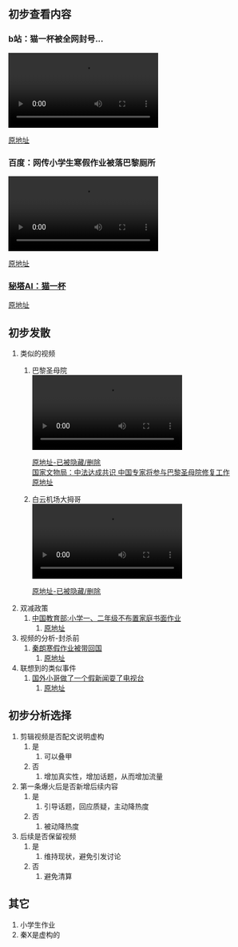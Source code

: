 ## 初步查看内容
### b站：猫一杯被全网封号...
<video controls>
  <source src="video/BV1YH4y1M7GT.mp4" type="video/mp4">
  Your browser does not support the video tag.
</video> <br>

[原地址](https://www.bilibili.com/video/BV1YH4y1M7GT)

### 百度：网传小学生寒假作业被落巴黎厕所
<video controls>
  <source src="video/368790.mp4" type="video/mp4">
  Your browser does not support the video tag.
</video> <br>

[原地址](https://events.baidu.com/search/vein?record_id=368790)


### [秘塔AI：猫一杯](md/密塔：猫一杯.md)
[原地址](https://metaso.cn/?q=猫一杯)

## 初步发散
1. 类似的视频
   1. 巴黎圣母院
      <br> 
      <video controls>
        <source src="video/368790.mp4" type="video/mp4">
        Your browser does not support the video tag.
      </video> <br>

      [原地址-已被隐藏/删除](https://www.youtube.com/watch?v=OKJG78g5qoA) <br>
      [国家文物局：中法达成共识 中国专家将参与巴黎圣母院修复工作](html/5449464.html) <br>
      [原地址](https://www.gov.cn/xinwen/2019-11/06/content_5449464.htm)
   2. 白云机场大拇哥
      <br> 
      <video controls>
        <source src="video/AH5OBKosRt8.mp4" type="video/mp4">
        Your browser does not support the video tag.
      </video> <br>
      
       [原地址-已被隐藏/删除](https://www.youtube.com/watch?v=AH5OBKosRt8)
2. 双减政策
   1. [中国教育部:小学一、二年级不布置家庭书面作业](html/t20210724_546576.html)
      1. [原地址](http://www.moe.gov.cn/jyb_xxgk/moe_1777/moe_1778/202107/t20210724_546576.html)
3. 视频的分析-封杀前
   1. [秦朗寒假作业被带回国](video/7337710032504573221.mp4)
      1. [原地址](https://www.douyin.com/video/7337710032504573221)
4. 联想到的类似事件
   1. [国外小哥做了一个假新闻耍了电视台](video/BV1QN411n7bc.mp4)
      1. [原地址](https://www.bilibili.com/video/BV1QN411n7bc)


## 初步分析选择
1. 剪辑视频是否配文说明虚构
   1. 是
      1. 可以叠甲
   2. 否
      1. 增加真实性，增加话题，从而增加流量
2. 第一条爆火后是否新增后续内容
   1. 是
      1. 引导话题，回应质疑，主动降热度
   2. 否
      1. 被动降热度
3. 后续是否保留视频
   1. 是
      1. 维持现状，避免引发讨论
   2. 否
      1. 避免清算

## 其它
1. 小学生作业
2. 秦X是虚构的

